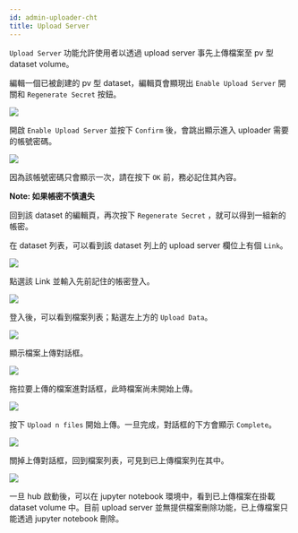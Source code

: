 ```yaml
---
id: admin-uploader-cht
title: Upload Server
---
```


`Upload Server` 功能允許使用者以透過 upload server 事先上傳檔案至 pv 型 dataset volume。

編輯一個已被創建的 pv 型 dataset，編輯頁會顯現出 `Enable Upload Server` 開關和 `Regenerate Secret` 按鈕。

![](assets/dataset_pv_v2_upload_server.png)

開啟 `Enable Upload Server` 並按下 `Confirm` 後，會跳出顯示進入 uploader 需要的帳號密碼。

![](assets/dataset_pv_v2_credential.png)

因為該帳號密碼只會顯示一次，請在按下 `OK` 前，務必記住其內容。

**Note: 如果帳密不慎遺失**

回到該 dataset 的編輯頁，再次按下 `Regenerate Secret` ，就可以得到一組新的帳密。

在 dataset 列表，可以看到該 dataset 列上的 upload server 欄位上有個 `Link`。

![](assets/dataset_pv_v2_upload_server_enable.png)

點選該 Link 並輸入先前記住的帳密登入。

![](assets/dataset_pv_v2_upload_server_login2.png)

登入後，可以看到檔案列表；點選左上方的 `Upload Data`。

![](assets/dataset_pv_v2_file_manager_upload.png)

顯示檔案上傳對話框。

![](assets/dataset_pv_v2_upload_dialogue.png)

拖拉要上傳的檔案進對話框，此時檔案尚未開始上傳。

![](assets/dataset_pv_v2_drag_file.png)

按下 `Upload n files` 開始上傳。一旦完成，對話框的下方會顯示 `Complete`。

![](assets/dataset_pv_v2_upload_button.png)

關掉上傳對話框，回到檔案列表，可見到已上傳檔案列在其中。

![](assets/dataset_pv_v2_file_uploaded.png)

一旦 hub 啟動後，可以在 jupyter notebook 環境中，看到已上傳檔案在掛載 dataset volume 中。目前 upload server 並無提供檔案刪除功能，已上傳檔案只能透過 jupyter notebook 刪除。